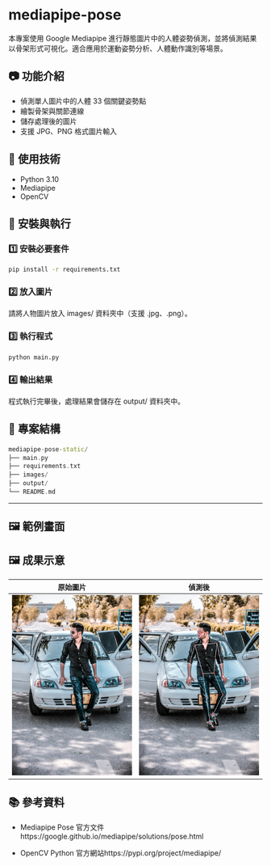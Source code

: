 # mediapipe-pose

本專案使用 Google Mediapipe 進行靜態圖片中的人體姿勢偵測，並將偵測結果以骨架形式可視化。適合應用於運動姿勢分析、人體動作識別等場景。

## 📷 功能介紹
- 偵測單人圖片中的人體 33 個關鍵姿勢點
- 繪製骨架與關節連線
- 儲存處理後的圖片
- 支援 JPG、PNG 格式圖片輸入

## 🔧 使用技術
- Python 3.10
- Mediapipe
- OpenCV

## 🚀 安裝與執行

### 1️⃣ 安裝必要套件
```bash
pip install -r requirements.txt
```
### 2️⃣ 放入圖片
請將人物圖片放入 images/ 資料夾中（支援 .jpg、.png）。

### 3️⃣ 執行程式
```bash
python main.py
```

### 4️⃣ 輸出結果
程式執行完畢後，處理結果會儲存在 output/ 資料夾中。

## 📁 專案結構
```cpp
mediapipe-pose-static/
├── main.py
├── requirements.txt
├── images/
├── output/
└── README.md
```
---

## 🖼️ 範例畫面

## 🖼️ 成果示意

| 原始圖片 | 偵測後 |
|----------|---------|
| ![](images/image1.jpg) | ![](output/image1.jpg) |

## 📚 參考資料
- Mediapipe Pose 官方文件https://google.github.io/mediapipe/solutions/pose.html

- OpenCV Python 官方網站https://pypi.org/project/mediapipe/